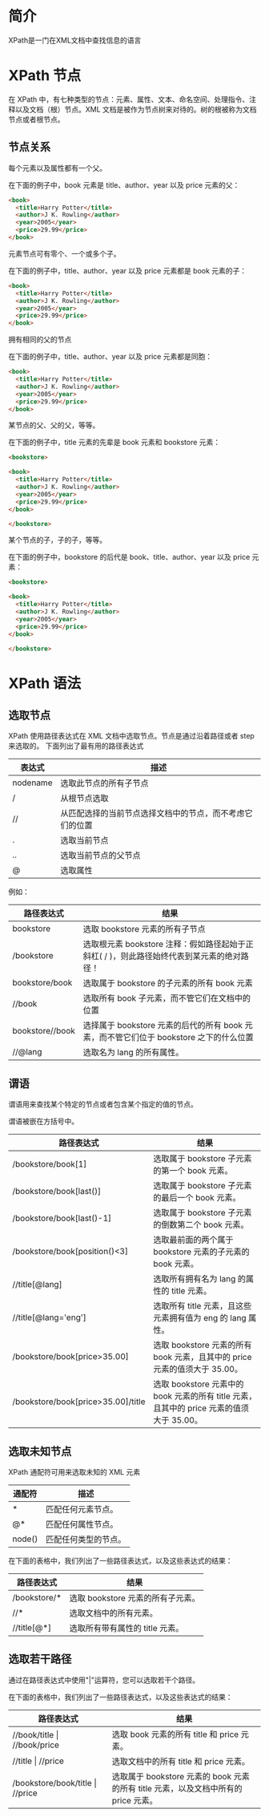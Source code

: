 # 简介

XPath是一门在XML文档中查找信息的语言

# XPath 节点

在 XPath 中，有七种类型的节点：元素、属性、文本、命名空间、处理指令、注释以及文档（根）节点。XML 文档是被作为节点树来对待的。树的根被称为文档节点或者根节点。

## 节点关系

每个元素以及属性都有一个父。

在下面的例子中，book 元素是 title、author、year 以及 price 元素的父：

```html
<book>
  <title>Harry Potter</title>
  <author>J K. Rowling</author>
  <year>2005</year>
  <price>29.99</price>
</book>
```

元素节点可有零个、一个或多个子。

在下面的例子中，title、author、year 以及 price 元素都是 book 元素的子：

```html
<book>
  <title>Harry Potter</title>
  <author>J K. Rowling</author>
  <year>2005</year>
  <price>29.99</price>
</book>
```

拥有相同的父的节点

在下面的例子中，title、author、year 以及 price 元素都是同胞：

```html
<book>
  <title>Harry Potter</title>
  <author>J K. Rowling</author>
  <year>2005</year>
  <price>29.99</price>
</book>
```

某节点的父、父的父，等等。

在下面的例子中，title 元素的先辈是 book 元素和 bookstore 元素：

```html
<bookstore>

<book>
  <title>Harry Potter</title>
  <author>J K. Rowling</author>
  <year>2005</year>
  <price>29.99</price>
</book>

</bookstore>
```

某个节点的子，子的子，等等。

在下面的例子中，bookstore 的后代是 book、title、author、year 以及 price 元素：

```html
<bookstore>

<book>
  <title>Harry Potter</title>
  <author>J K. Rowling</author>
  <year>2005</year>
  <price>29.99</price>
</book>

</bookstore>
```

# XPath 语法

## 选取节点

XPath 使用路径表达式在 XML 文档中选取节点。节点是通过沿着路径或者 step 来选取的。 下面列出了最有用的路径表达式

| 表达式   | 描述                                                     |
| -------- | -------------------------------------------------------- |
| nodename | 选取此节点的所有子节点                                   |
| /        | 从根节点选取                                             |
| //       | 从匹配选择的当前节点选择文档中的节点，而不考虑它们的位置 |
| .        | 选取当前节点                                             |
| ..       | 选取当前节点的父节点                                     |
| @        | 选取属性                                                 |

例如：

| 路径表达式      | 结果                                                         |
| --------------- | ------------------------------------------------------------ |
| bookstore       | 选取 bookstore 元素的所有子节点                              |
| /bookstore      | 选取根元素 bookstore                                                                                                  注释：假如路径起始于正斜杠( / )，则此路径始终代表到某元素的绝对路径！ |
| bookstore/book  | 选取属于 bookstore 的子元素的所有 book 元素                  |
| //book          | 选取所有 book 子元素，而不管它们在文档中的位置               |
| bookstore//book | 选择属于 bookstore 元素的后代的所有 book 元素，而不管它们位于 bookstore 之下的什么位置 |
| //@lang         | 选取名为 lang 的所有属性。                                   |

## 谓语

谓语用来查找某个特定的节点或者包含某个指定的值的节点。

谓语被嵌在方括号中。

| 路径表达式                         | 结果                                                         |
| ---------------------------------- | ------------------------------------------------------------ |
| /bookstore/book[1]                 | 选取属于 bookstore 子元素的第一个 book 元素。                |
| /bookstore/book[last()]            | 选取属于 bookstore 子元素的最后一个 book 元素。              |
| /bookstore/book[last()-1]          | 选取属于 bookstore 子元素的倒数第二个 book 元素。            |
| /bookstore/book[position()<3]      | 选取最前面的两个属于 bookstore 元素的子元素的 book 元素。    |
| //title[@lang]                     | 选取所有拥有名为 lang 的属性的 title 元素。                  |
| //title[@lang='eng']               | 选取所有 title 元素，且这些元素拥有值为 eng 的 lang 属性。   |
| /bookstore/book[price>35.00]       | 选取 bookstore 元素的所有 book 元素，且其中的 price 元素的值须大于 35.00。 |
| /bookstore/book[price>35.00]/title | 选取 bookstore 元素中的 book 元素的所有 title 元素，且其中的 price 元素的值须大于 35.00。 |

## 选取未知节点

XPath 通配符可用来选取未知的 XML 元素

| 通配符 | 描述                 |
| ------ | -------------------- |
| *      | 匹配任何元素节点。   |
| @*     | 匹配任何属性节点。   |
| node() | 匹配任何类型的节点。 |

在下面的表格中，我们列出了一些路径表达式，以及这些表达式的结果：

| 路径表达式   | 结果                              |
| ------------ | --------------------------------- |
| /bookstore/* | 选取 bookstore 元素的所有子元素。 |
| //*          | 选取文档中的所有元素。            |
| //title[@*]  | 选取所有带有属性的 title 元素。   |

## 选取若干路径

通过在路径表达式中使用"|"运算符，您可以选取若干个路径。

在下面的表格中，我们列出了一些路径表达式，以及这些表达式的结果：

| 路径表达式                       | 结果                                                         |
| -------------------------------- | ------------------------------------------------------------ |
| //book/title \| //book/price     | 选取 book 元素的所有 title 和 price 元素。                   |
| //title \| //price               | 选取文档中的所有 title 和 price 元素。                       |
| /bookstore/book/title \| //price | 选取属于 bookstore 元素的 book 元素的所有 title 元素，以及文档中所有的 price 元素。 |